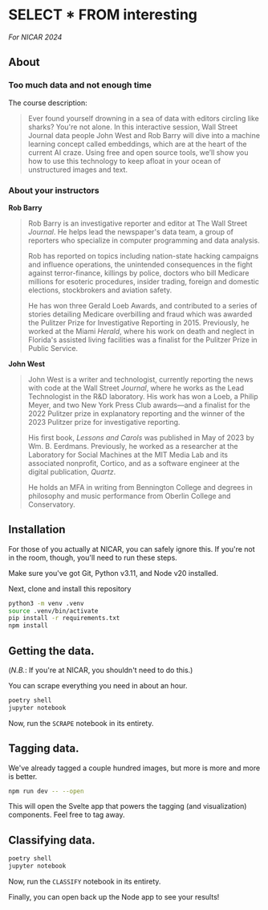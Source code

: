 # SELECT * FROM interesting

_For NICAR 2024_

## About

### Too much data and not enough time

The course description:

> Ever found yourself drowning in a sea of data with editors circling like sharks? You're not alone. In this interactive session, Wall Street Journal data people John West and Rob Barry will dive into a machine learning concept called embeddings, which are at the heart of the current AI craze. Using free and open source tools, we’ll show you how to use this technology to keep afloat in your ocean of unstructured images and text.

### About your instructors

**Rob Barry**

> Rob Barry is an investigative reporter and editor at The Wall Street _Journal_. He helps lead the newspaper's data team, a group of reporters who specialize in computer programming and data analysis.
>
> Rob has reported on topics including nation-state hacking campaigns and influence operations, the unintended consequences in the fight against terror-finance, killings by police, doctors who bill Medicare millions for esoteric procedures, insider trading, foreign and domestic elections, stockbrokers and aviation safety.
>
> He has won three Gerald Loeb Awards, and contributed to a series of stories detailing Medicare overbilling and fraud which was awarded the Pulitzer Prize for Investigative Reporting in 2015. Previously, he worked at the Miami _Herald_, where his work on death and neglect in Florida's assisted living facilities was a finalist for the Pulitzer Prize in Public Service.

**John West**

> John West is a writer and technologist, currently reporting the news with code at the Wall Street _Journal_, where he works as the Lead Technologist in the R&D laboratory. His work has won a Loeb, a Philip Meyer, and two New York Press Club awards—and a finalist for the 2022 Pulitzer prize in explanatory reporting and the winner of the 2023 Pulitzer prize for investigative reporting.
>
> His first book, _Lessons and Carols_ was published in May of 2023 by Wm. B. Eerdmans. Previously, he worked as a researcher at the Laboratory for Social Machines at the MIT Media Lab and its associated nonprofit, Cortico, and as a software engineer at the digital publication, _Quartz_.
>
> He holds an MFA in writing from Bennington College and degrees in philosophy and music performance from Oberlin College and Conservatory.

## Installation

For those of you actually at NICAR, you can safely ignore this. If you're not in the room, though, you'll need to run these steps.

Make sure you've got Git, Python v3.11, and Node v20 installed.

Next, clone and install this repository

```bash
python3 -m venv .venv
source .venv/bin/activate
pip install -r requirements.txt
npm install
```

## Getting the data.

(_N.B._: If you're at NICAR, you shouldn't need to do this.)

You can scrape everything you need in about an hour.

```bash
poetry shell
jupyter notebook
```

Now, run the `SCRAPE` notebook in its entirety.

## Tagging data.

We've already tagged a couple hundred images, but more is more and more is better.

```bash
npm run dev -- --open
```

This will open the Svelte app that powers the tagging (and visualization) components. Feel free to tag away.

## Classifying data.

```bash
poetry shell
jupyter notebook
```

Now, run the `CLASSIFY` notebook in its entirety.

Finally, you can open back up the Node app to see your results!
